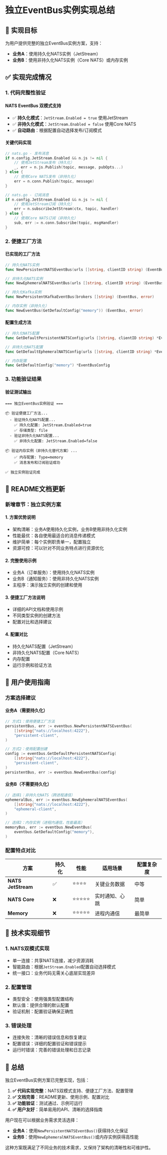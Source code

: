 # 独立EventBus实例实现总结

## 🎯 **实现目标**

为用户提供完整的独立EventBus实例方案，支持：
- **业务A**：使用持久化NATS实例（JetStream）
- **业务B**：使用非持久化NATS实例（Core NATS）或内存实例

## ✅ **实现完成情况**

### 1. **代码完整性验证**

#### NATS EventBus 双模式支持
- ✅ **持久化模式**：`JetStream.Enabled = true` 使用JetStream
- ✅ **非持久化模式**：`JetStream.Enabled = false` 使用Core NATS
- ✅ **自动路由**：根据配置自动选择发布/订阅模式

#### 关键代码实现
```go
// nats.go - 发布消息
if n.config.JetStream.Enabled && n.js != nil {
    // 使用JetStream发布（持久化）
    _, err = n.js.Publish(topic, message, pubOpts...)
} else {
    // 使用Core NATS发布（非持久化）
    err = n.conn.Publish(topic, message)
}

// nats.go - 订阅消息
if n.config.JetStream.Enabled && n.js != nil {
    // 使用JetStream订阅（持久化）
    err = n.subscribeJetStream(ctx, topic, handler)
} else {
    // 使用Core NATS订阅（非持久化）
    sub, err := n.conn.Subscribe(topic, msgHandler)
}
```

### 2. **便捷工厂方法**

#### 已实现的工厂方法
```go
// 持久化NATS实例
func NewPersistentNATSEventBus(urls []string, clientID string) (EventBus, error)

// 非持久化NATS实例  
func NewEphemeralNATSEventBus(urls []string, clientID string) (EventBus, error)

// 持久化Kafka实例
func NewPersistentKafkaEventBus(brokers []string) (EventBus, error)

// 内存实例（非持久化）
func NewEventBus(GetDefaultConfig("memory")) (EventBus, error)
```

#### 配置生成方法
```go
// 持久化NATS配置
func GetDefaultPersistentNATSConfig(urls []string, clientID string) *EventBusConfig

// 非持久化NATS配置
func GetDefaultEphemeralNATSConfig(urls []string, clientID string) *EventBusConfig

// 内存配置
func GetDefaultConfig("memory") *EventBusConfig
```

### 3. **功能验证结果**

#### 验证测试输出
```
=== 独立EventBus实例验证 ===

📦 验证便捷工厂方法...
  - 验证持久化NATS配置...
    ✅ 持久化配置: JetStream.Enabled=true
    ✅ 存储类型: file
  - 验证非持久化NATS配置...
    ✅ 非持久化配置: JetStream.Enabled=false

📦 验证内存实例（非持久化替代方案）...
    ✅ 内存配置: Type=memory
    ✅ 消息发布和订阅验证成功

✅ 独立实例验证完成
```

## 📖 **README文档更新**

### 新增章节：独立实例方案

#### 1. **方案优势说明**
- 架构清晰：业务A使用持久化实例，业务B使用非持久化实例
- 性能最优：各自使用最适合的消息传递模式
- 维护简单：每个实例职责单一，配置独立
- 资源可控：可以针对不同业务特点进行资源优化

#### 2. **完整使用示例**
- 业务A（订单服务）：使用持久化NATS实例
- 业务B（通知服务）：使用非持久化NATS实例
- 主程序：演示独立实例的创建和使用

#### 3. **便捷工厂方法说明**
- 详细的API文档和使用示例
- 不同类型实例的创建方法
- 配置对比和选择建议

#### 4. **配置对比**
- 持久化NATS配置（JetStream）
- 非持久化NATS配置（Core NATS）
- 内存配置
- 运行示例和验证方法

## 🎯 **用户使用指南**

### 方案选择建议

#### 业务A（需要持久化）
```go
// 方式1：使用便捷工厂方法
persistentBus, err := eventbus.NewPersistentNATSEventBus(
    []string{"nats://localhost:4222"}, 
    "persistent-client",
)

// 方式2：使用配置创建
config := eventbus.GetDefaultPersistentNATSConfig(
    []string{"nats://localhost:4222"}, 
    "persistent-client",
)
persistentBus, err := eventbus.NewEventBus(config)
```

#### 业务B（不需要持久化）
```go
// 选择1：非持久化NATS（跨进程通信）
ephemeralBus, err := eventbus.NewEphemeralNATSEventBus(
    []string{"nats://localhost:4222"}, 
    "ephemeral-client",
)

// 选择2：内存实例（进程内通信，性能最高）
memoryBus, err := eventbus.NewEventBus(
    eventbus.GetDefaultConfig("memory"),
)
```

### 配置特点对比

| 方案 | 持久化 | 性能 | 适用场景 | 配置复杂度 |
|------|--------|------|----------|------------|
| **NATS JetStream** | ✅ | ⭐⭐⭐⭐ | 关键业务数据 | 中等 |
| **NATS Core** | ❌ | ⭐⭐⭐⭐⭐ | 实时通知、心跳 | 简单 |
| **Memory** | ❌ | ⭐⭐⭐⭐⭐ | 进程内通信 | 最简单 |

## 🔧 **技术实现细节**

### 1. **NATS双模式实现**
- 单一连接：共享NATS连接，减少资源消耗
- 智能路由：根据`JetStream.Enabled`配置自动选择模式
- 统一接口：业务代码无需关心底层实现差异

### 2. **配置管理**
- 类型安全：使用强类型配置结构
- 默认值：提供合理的默认配置
- 验证机制：配置验证确保正确性

### 3. **错误处理**
- 连接失败：清晰的错误信息和恢复建议
- 配置错误：详细的配置验证和错误提示
- 运行时错误：完善的错误处理和日志记录

## 📝 **总结**

独立EventBus实例方案已完整实现，包括：

1. **✅ 代码实现完整**：NATS双模式支持、便捷工厂方法、配置管理
2. **✅ 文档完善**：README更新、使用示例、配置对比
3. **✅ 功能验证**：测试通过、示例可运行
4. **✅ 用户友好**：简单易用的API、清晰的选择指南

用户现在可以根据业务需求灵活选择：
- **业务A**：使用`NewPersistentNATSEventBus()`获得持久化保证
- **业务B**：使用`NewEphemeralNATSEventBus()`或内存实例获得高性能

这种方案既满足了不同业务的技术需求，又保持了架构的清晰性和可维护性。
